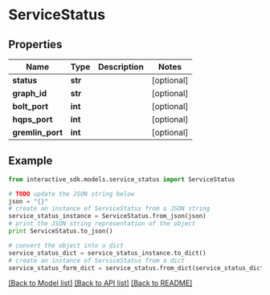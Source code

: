 # ServiceStatus


## Properties

Name | Type | Description | Notes
------------ | ------------- | ------------- | -------------
**status** | **str** |  | [optional] 
**graph_id** | **str** |  | [optional] 
**bolt_port** | **int** |  | [optional] 
**hqps_port** | **int** |  | [optional] 
**gremlin_port** | **int** |  | [optional] 

## Example

```python
from interactive_sdk.models.service_status import ServiceStatus

# TODO update the JSON string below
json = "{}"
# create an instance of ServiceStatus from a JSON string
service_status_instance = ServiceStatus.from_json(json)
# print the JSON string representation of the object
print ServiceStatus.to_json()

# convert the object into a dict
service_status_dict = service_status_instance.to_dict()
# create an instance of ServiceStatus from a dict
service_status_form_dict = service_status.from_dict(service_status_dict)
```
[[Back to Model list]](../README.md#documentation-for-models) [[Back to API list]](../README.md#documentation-for-api-endpoints) [[Back to README]](../README.md)


